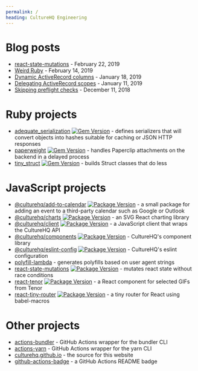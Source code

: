 ```yaml
---
permalink: /
heading: CultureHQ Engineering
---
```


# Blog posts

* [react-state-mutations](posts/2019-02-22-react-state-mutations) - February 22, 2019
* [Weird Ruby](posts/2019-02-14-weird-ruby) - February 14, 2019
* [Dynamic ActiveRecord columns](posts/2019-01-18-dynamic-activerecord-columns) - January 18, 2019
* [Delegating ActiveRecord scopes](posts/2019-01-11-delegating-activerecord-scopes) - January 11, 2019
* [Skipping preflight checks](posts/2018-12-11-skipping-preflight-checks) - December 11, 2018

# Ruby projects

* [adequate_serialization](https://github.com/CultureHQ/adequate_serialization) [![Gem Version](https://img.shields.io/gem/v/adequate_serialization.svg)](https://github.com/CultureHQ/adeqaute_serialization) - defines serializers that will convert objects into hashes suitable for caching or JSON HTTP responses
* [paperweight](https://github.com/CultureHQ/paperweight) [![Gem Version](https://img.shields.io/gem/v/paperweight.svg)](https://github.com/CultureHQ/paperweight) - handles Paperclip attachments on the backend in a delayed process
* [tiny_struct](https://github.com/CultureHQ/tiny_struct) [![Gem Version](https://img.shields.io/gem/v/tiny_struct.svg)](https://github.com/CultureHQ/tiny_struct) - builds Struct classes that do less

# JavaScript projects

* [@culturehq/add-to-calendar](https://engineering.culturehq.com/add-to-calendar) [![Package Version](https://img.shields.io/npm/v/@culturehq/add-to-calendar.svg)](https://www.npmjs.com/package/@culturehq/add-to-calendar) - a small package for adding an event to a third-party calendar such as Google or Outlook
* [@culturehq/charts](https://engineering.culturehq.com/charts/) [![Package Version](https://img.shields.io/npm/v/@culturehq/charts.svg)](https://www.npmjs.com/package/@culturehq/charts) - an SVG React charting library
* [@culturehq/client](https://github.com/CultureHQ/client) [![Package Version](https://img.shields.io/npm/v/@culturehq/client.svg)](https://www.npmjs.com/package/@culturehq/client) - a JavaScript client that wraps the CultureHQ API
* [@culturehq/components](https://engineering.culturehq.com/components) [![Package Version](https://img.shields.io/npm/v/@culturehq/components.svg)](https://www.npmjs.com/package/@culturehq/components) - CultureHQ's component library
* [@culturehq/eslint-config](https://github.com/CultureHQ/eslint-config) [![Package Version](https://img.shields.io/npm/v/@culturehq/eslint-config.svg)](https://www.npmjs.com/package/@culturehq/eslint-config) - CultureHQ's eslint configuration
* [polyfill-lambda](https://github.com/CultureHQ/polyfill-lambda) - generates polyfills based on user agent strings
* [react-state-mutations](https://github.com/CultureHQ/react-state-mutations) [![Package Version](https://img.shields.io/npm/v/react-state-mutations.svg)](https://www.npmjs.com/package/react-state-mutations) - mutates react state without race conditions
* [react-tenor](https://engineering.culturehq.com/react-tenor) [![Package Version](https://img.shields.io/npm/v/react-tenor.svg)](https://www.npmjs.com/package/react-tenor) - a React component for selected GIFs from Tenor
* [react-tiny-router](https://github.com/CultureHQ/react-tiny-router) [![Package Version](https://img.shields.io/npm/v/react-tiny-router.svg)](https://www.npmjs.com/package/react-tiny-router) - a tiny router for React using babel-macros

# Other projects

* [actions-bundler](https://github.com/CultureHQ/actions-bundler) - GitHub Actions wrapper for the bundler CLI
* [actions-yarn](https://github.com/CultureHQ/actions-yarn) - GitHub Actions wrapper for the yarn CLI
* [culturehq.github.io](https://github.com/CultureHQ/culturehq.github.io) - the source for this website
* [github-actions-badge](https://github.com/CultureHQ/github-actions-badge) - a GitHub Actions README badge
